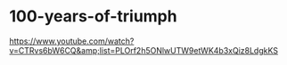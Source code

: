 # 100-years-of-triumph
https://www.youtube.com/watch?v=CTRvs6bW6CQ&amp;list=PLOrf2h5ONlwUTW9etWK4b3xQiz8LdgkKS
